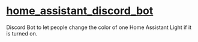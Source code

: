 

# **[home_assistant_discord_bot](https://github.com/marianhoenscheid/home_assistant_discord_bot)**

Discord Bot to let people change the color of one Home Assistant Light if it is turned on. 
